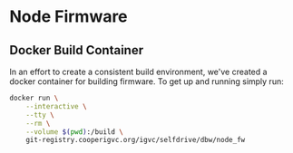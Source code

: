 # Node Firmware


## Docker Build Container

In an effort to create a consistent build environment, we've created a docker
container for building firmware.  To get up and running simply run:

```bash
docker run \
	--interactive \
	--tty \
	--rm \
	--volume $(pwd):/build \
	git-registry.cooperigvc.org/igvc/selfdrive/dbw/node_fw
```
